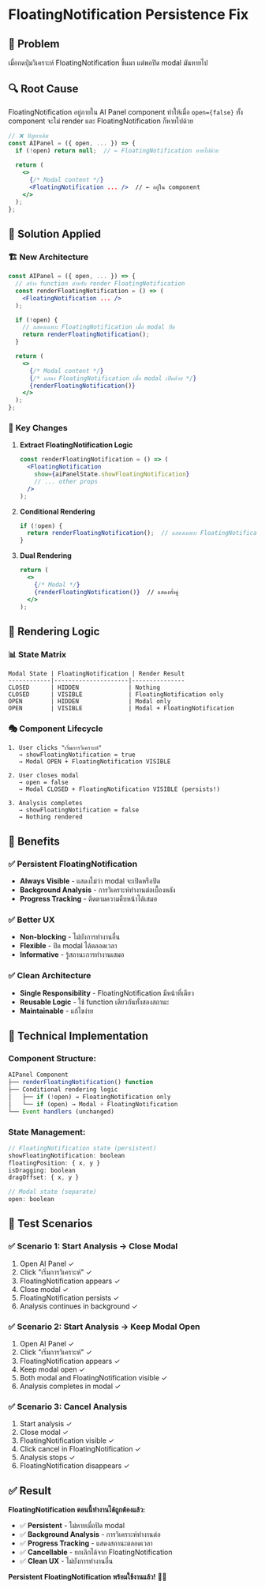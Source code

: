 # FloatingNotification Persistence Fix

## 🐛 Problem
เมื่อกดปุ่มวิเคราะห์ FloatingNotification ขึ้นมา แต่พอปิด modal มันหายไป

## 🔍 Root Cause
FloatingNotification อยู่ภายใน AI Panel component ทำให้เมื่อ `open={false}` ทั้ง component จะไม่ render และ FloatingNotification ก็หายไปด้วย

```jsx
// ❌ ปัญหาเดิม
const AIPanel = ({ open, ... }) => {
  if (!open) return null;  // ← FloatingNotification หายไปด้วย
  
  return (
    <>
      {/* Modal content */}
      <FloatingNotification ... />  // ← อยู่ใน component
    </>
  );
};
```

## 🔧 Solution Applied

### 🏗️ **New Architecture**
```jsx
const AIPanel = ({ open, ... }) => {
  // สร้าง function สำหรับ render FloatingNotification
  const renderFloatingNotification = () => (
    <FloatingNotification ... />
  );

  if (!open) {
    // แสดงเฉพาะ FloatingNotification เมื่อ modal ปิด
    return renderFloatingNotification();
  }

  return (
    <>
      {/* Modal content */}
      {/* แสดง FloatingNotification เมื่อ modal เปิดด้วย */}
      {renderFloatingNotification()}
    </>
  );
};
```

### 🎯 **Key Changes**

1. **Extract FloatingNotification Logic**
   ```jsx
   const renderFloatingNotification = () => (
     <FloatingNotification
       show={aiPanelState.showFloatingNotification}
       // ... other props
     />
   );
   ```

2. **Conditional Rendering**
   ```jsx
   if (!open) {
     return renderFloatingNotification();  // แสดงเฉพาะ FloatingNotification
   }
   ```

3. **Dual Rendering**
   ```jsx
   return (
     <>
       {/* Modal */}
       {renderFloatingNotification()}  // แสดงทั้งคู่
     </>
   );
   ```

## 🔄 Rendering Logic

### 📊 **State Matrix**
```
Modal State | FloatingNotification | Render Result
------------|---------------------|---------------
CLOSED      | HIDDEN              | Nothing
CLOSED      | VISIBLE             | FloatingNotification only
OPEN        | HIDDEN              | Modal only
OPEN        | VISIBLE             | Modal + FloatingNotification
```

### 🎭 **Component Lifecycle**
```
1. User clicks "เริ่มการวิเคราะห์"
   → showFloatingNotification = true
   → Modal OPEN + FloatingNotification VISIBLE

2. User closes modal
   → open = false
   → Modal CLOSED + FloatingNotification VISIBLE (persists!)

3. Analysis completes
   → showFloatingNotification = false
   → Nothing rendered
```

## 🎯 Benefits

### ✅ **Persistent FloatingNotification**
- **Always Visible** - แสดงไม่ว่า modal จะเปิดหรือปิด
- **Background Analysis** - การวิเคราะห์ทำงานต่อเบื้องหลัง
- **Progress Tracking** - ติดตามความคืบหน้าได้เสมอ

### ✅ **Better UX**
- **Non-blocking** - ไม่บังการทำงานอื่น
- **Flexible** - ปิด modal ได้ตลอดเวลา
- **Informative** - รู้สถานะการทำงานเสมอ

### ✅ **Clean Architecture**
- **Single Responsibility** - FloatingNotification มีหน้าที่เดียว
- **Reusable Logic** - ใช้ function เดียวกันทั้งสองสถานะ
- **Maintainable** - แก้ไขง่าย

## 🔧 Technical Implementation

### Component Structure:
```jsx
AIPanel Component
├── renderFloatingNotification() function
├── Conditional rendering logic
│   ├── if (!open) → FloatingNotification only
│   └── if (open) → Modal + FloatingNotification
└── Event handlers (unchanged)
```

### State Management:
```jsx
// FloatingNotification state (persistent)
showFloatingNotification: boolean
floatingPosition: { x, y }
isDragging: boolean
dragOffset: { x, y }

// Modal state (separate)
open: boolean
```

## 🧪 Test Scenarios

### ✅ **Scenario 1: Start Analysis → Close Modal**
1. Open AI Panel ✓
2. Click "เริ่มการวิเคราะห์" ✓
3. FloatingNotification appears ✓
4. Close modal ✓
5. FloatingNotification persists ✓
6. Analysis continues in background ✓

### ✅ **Scenario 2: Start Analysis → Keep Modal Open**
1. Open AI Panel ✓
2. Click "เริ่มการวิเคราะห์" ✓
3. FloatingNotification appears ✓
4. Keep modal open ✓
5. Both modal and FloatingNotification visible ✓
6. Analysis completes in modal ✓

### ✅ **Scenario 3: Cancel Analysis**
1. Start analysis ✓
2. Close modal ✓
3. FloatingNotification visible ✓
4. Click cancel in FloatingNotification ✓
5. Analysis stops ✓
6. FloatingNotification disappears ✓

## ✅ Result

**FloatingNotification ตอนนี้ทำงานได้ถูกต้องแล้ว:**

- ✅ **Persistent** - ไม่หายเมื่อปิด modal
- ✅ **Background Analysis** - การวิเคราะห์ทำงานต่อ
- ✅ **Progress Tracking** - แสดงสถานะตลอดเวลา
- ✅ **Cancellable** - ยกเลิกได้จาก FloatingNotification
- ✅ **Clean UX** - ไม่บังการทำงานอื่น

**Persistent FloatingNotification พร้อมใช้งานแล้ว!** 🎯✨